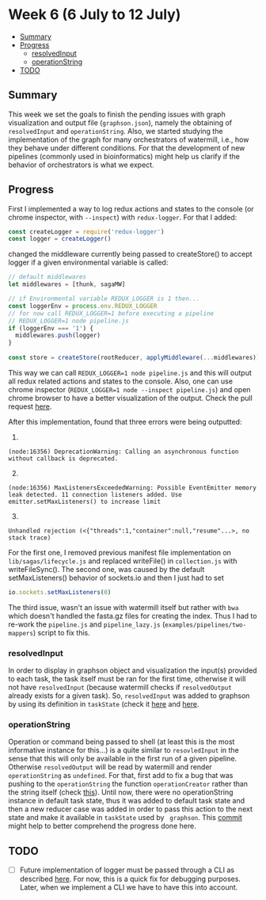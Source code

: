 # Week 6 (6 July to 12 July)

- [Summary](#summary)
- [Progress](#progress)
    - [resolvedInput](#resolvedinput)
    - [operationString](#operationstring)
- [TODO](#todo)

## Summary

This week we set the goals to finish the pending issues with graph 
visualization and output file (`graphson.json`), namely the obtaining of 
`resolvedInput` and `operationString`. Also, we started studying the 
implementation of the graph for many orchestrators of watermill, i.e., how 
they behave under different conditions. For that the development of new 
pipelines (commonly used in bioinformatics) might help us clarify if the 
behavior of orchestrators is what we expect.

## Progress

First I implemented a way to log redux actions and states to the 
console (or chrome inspector, with `--inspect`) with `redux-logger`. For that
 I added:
 
 ```javascript
const createLogger = require('redux-logger')
const logger = createLogger()
```
changed the middleware currently being passed to createStore() to accept 
logger if a given environmental variable is called:

```javascript
// default middlewares
let middlewares = [thunk, sagaMW]

// if Environmental variable REDUX_LOGGER is 1 then...
const loggerEnv = process.env.REDUX_LOGGER
// for now call REDUX_LOGGER=1 before executing a pipeline
// REDUX_LOGGER=1 node pipeline.js
if (loggerEnv === '1') {
  middlewares.push(logger)
}
  
const store = createStore(rootReducer, applyMiddleware(...middlewares))
```

This way we can call `REDUX_LOGGER=1 node pipeline.js` and this will output 
all redux related actions and states to the console. Also, one can use chrome
 inspector (`REDUX_LOGGER=1 node --inspect pipeline.js`) and open chrome 
 browser to have a better visualization of the output. Check the pull request
  [here](https://github.com/bionode/bionode-watermill/pull/61/files).
 
After this implementation, found that three errors were being outputted:

1)
```
(node:16356) DeprecationWarning: Calling an asynchronous function without callback is deprecated.
```
2)
```
(node:16356) MaxListenersExceededWarning: Possible EventEmitter memory leak detected. 11 connection listeners added. Use emitter.setMaxListeners() to increase limit
```
3)
```
Unhandled rejection (<{"threads":1,"container":null,"resume"...>, no stack trace)
```

For the first one, I removed previous manifest file implementation on 
`lib/sagas/lifecycle.js` and replaced writeFile() in `collection.js` with 
writeFileSync().
The second one, was caused by the default setMaxListeners() behavior of 
sockets.io and then I just had to set 
```javascript
io.sockets.setMaxListeners(0)
```

The third issue, wasn't an issue with watermill itself but rather with `bwa` 
which doesn't handled the fasta.gz files for creating the index. Thus I had 
to re-work the `pipeline.js` and `pipeline_lazy.js`
(`examples/pipelines/two-mappers`) 
script to fix 
this.

### resolvedInput
 
In order to display in graphson object and visualization the input(s) provided 
to each task, the task itself must be ran for the first time, otherwise it 
will not have `resolvedInput` (because watermill checks if `resolvedOutput` 
already exists for a given task). So, `resolvedInput` was added to graphson by 
using its definition in `taskState` (check it [here](https://github.com/bionode/bionode-watermill/blob/master/lib/reducers/collection.js#L200)
and [here](https://github.com/bionode/bionode-watermill/blob/master/lib/reducers/collection.js#L125).


### operationString

Operation or command being passed to shell (at least this is the most 
informative instance for this...) is a quite similar to `resovledInput` in 
the sense that this will only be available in the first run of a given 
pipeline. Otherwise `resolvedOutput` will be read by watermill and render 
`operationString`  as `undefined`. For that, first add to fix a bug that was 
pushing to the `operationString` the function `operationCreator` rather than 
the string itself (check [this](https://github.com/bionode/bionode-watermill/commit/2be0185a1726d314892550a517a0853f90c20abc)).
Until now, there were no operationString instance in default task state, thus
 it was added to default task state and then a new reducer case was added in 
 order to pass this action to the next state and make it available in 
 `taskState` used by ` graphson`. This [commit](https://github.com/bionode/bionode-watermill/commit/f56a1abaf636ca6e4c80e4d35898e92cedef4096) 
 might help to better comprehend the progress done here.


## TODO

* [ ] Future implementation of logger must be passed through a CLI as described 
[here](https://github.com/bionode/bionode-watermill/issues/31). For now, this
is a quick fix for debugging purposes. Later, when we implement a CLI we have
 to have this into account.